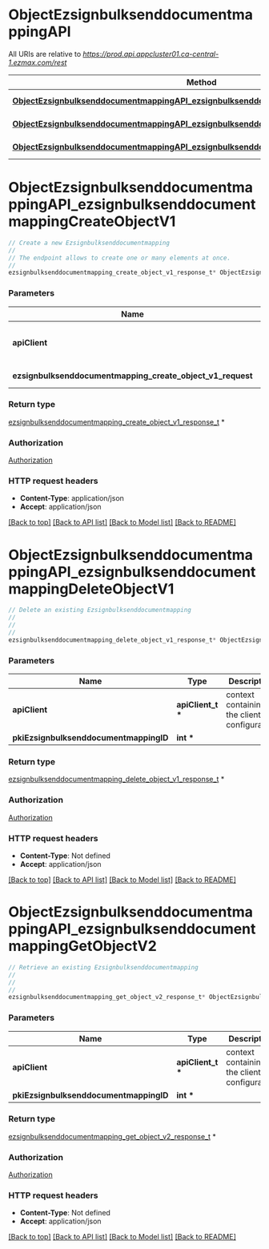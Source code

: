 # ObjectEzsignbulksenddocumentmappingAPI

All URIs are relative to *https://prod.api.appcluster01.ca-central-1.ezmax.com/rest*

Method | HTTP request | Description
------------- | ------------- | -------------
[**ObjectEzsignbulksenddocumentmappingAPI_ezsignbulksenddocumentmappingCreateObjectV1**](ObjectEzsignbulksenddocumentmappingAPI.md#ObjectEzsignbulksenddocumentmappingAPI_ezsignbulksenddocumentmappingCreateObjectV1) | **POST** /1/object/ezsignbulksenddocumentmapping | Create a new Ezsignbulksenddocumentmapping
[**ObjectEzsignbulksenddocumentmappingAPI_ezsignbulksenddocumentmappingDeleteObjectV1**](ObjectEzsignbulksenddocumentmappingAPI.md#ObjectEzsignbulksenddocumentmappingAPI_ezsignbulksenddocumentmappingDeleteObjectV1) | **DELETE** /1/object/ezsignbulksenddocumentmapping/{pkiEzsignbulksenddocumentmappingID} | Delete an existing Ezsignbulksenddocumentmapping
[**ObjectEzsignbulksenddocumentmappingAPI_ezsignbulksenddocumentmappingGetObjectV2**](ObjectEzsignbulksenddocumentmappingAPI.md#ObjectEzsignbulksenddocumentmappingAPI_ezsignbulksenddocumentmappingGetObjectV2) | **GET** /2/object/ezsignbulksenddocumentmapping/{pkiEzsignbulksenddocumentmappingID} | Retrieve an existing Ezsignbulksenddocumentmapping


# **ObjectEzsignbulksenddocumentmappingAPI_ezsignbulksenddocumentmappingCreateObjectV1**
```c
// Create a new Ezsignbulksenddocumentmapping
//
// The endpoint allows to create one or many elements at once.
//
ezsignbulksenddocumentmapping_create_object_v1_response_t* ObjectEzsignbulksenddocumentmappingAPI_ezsignbulksenddocumentmappingCreateObjectV1(apiClient_t *apiClient, ezsignbulksenddocumentmapping_create_object_v1_request_t *ezsignbulksenddocumentmapping_create_object_v1_request);
```

### Parameters
Name | Type | Description  | Notes
------------- | ------------- | ------------- | -------------
**apiClient** | **apiClient_t \*** | context containing the client configuration |
**ezsignbulksenddocumentmapping_create_object_v1_request** | **[ezsignbulksenddocumentmapping_create_object_v1_request_t](ezsignbulksenddocumentmapping_create_object_v1_request.md) \*** |  | 

### Return type

[ezsignbulksenddocumentmapping_create_object_v1_response_t](ezsignbulksenddocumentmapping_create_object_v1_response.md) *


### Authorization

[Authorization](../README.md#Authorization)

### HTTP request headers

 - **Content-Type**: application/json
 - **Accept**: application/json

[[Back to top]](#) [[Back to API list]](../README.md#documentation-for-api-endpoints) [[Back to Model list]](../README.md#documentation-for-models) [[Back to README]](../README.md)

# **ObjectEzsignbulksenddocumentmappingAPI_ezsignbulksenddocumentmappingDeleteObjectV1**
```c
// Delete an existing Ezsignbulksenddocumentmapping
//
// 
//
ezsignbulksenddocumentmapping_delete_object_v1_response_t* ObjectEzsignbulksenddocumentmappingAPI_ezsignbulksenddocumentmappingDeleteObjectV1(apiClient_t *apiClient, int *pkiEzsignbulksenddocumentmappingID);
```

### Parameters
Name | Type | Description  | Notes
------------- | ------------- | ------------- | -------------
**apiClient** | **apiClient_t \*** | context containing the client configuration |
**pkiEzsignbulksenddocumentmappingID** | **int \*** |  | 

### Return type

[ezsignbulksenddocumentmapping_delete_object_v1_response_t](ezsignbulksenddocumentmapping_delete_object_v1_response.md) *


### Authorization

[Authorization](../README.md#Authorization)

### HTTP request headers

 - **Content-Type**: Not defined
 - **Accept**: application/json

[[Back to top]](#) [[Back to API list]](../README.md#documentation-for-api-endpoints) [[Back to Model list]](../README.md#documentation-for-models) [[Back to README]](../README.md)

# **ObjectEzsignbulksenddocumentmappingAPI_ezsignbulksenddocumentmappingGetObjectV2**
```c
// Retrieve an existing Ezsignbulksenddocumentmapping
//
// 
//
ezsignbulksenddocumentmapping_get_object_v2_response_t* ObjectEzsignbulksenddocumentmappingAPI_ezsignbulksenddocumentmappingGetObjectV2(apiClient_t *apiClient, int *pkiEzsignbulksenddocumentmappingID);
```

### Parameters
Name | Type | Description  | Notes
------------- | ------------- | ------------- | -------------
**apiClient** | **apiClient_t \*** | context containing the client configuration |
**pkiEzsignbulksenddocumentmappingID** | **int \*** |  | 

### Return type

[ezsignbulksenddocumentmapping_get_object_v2_response_t](ezsignbulksenddocumentmapping_get_object_v2_response.md) *


### Authorization

[Authorization](../README.md#Authorization)

### HTTP request headers

 - **Content-Type**: Not defined
 - **Accept**: application/json

[[Back to top]](#) [[Back to API list]](../README.md#documentation-for-api-endpoints) [[Back to Model list]](../README.md#documentation-for-models) [[Back to README]](../README.md)

